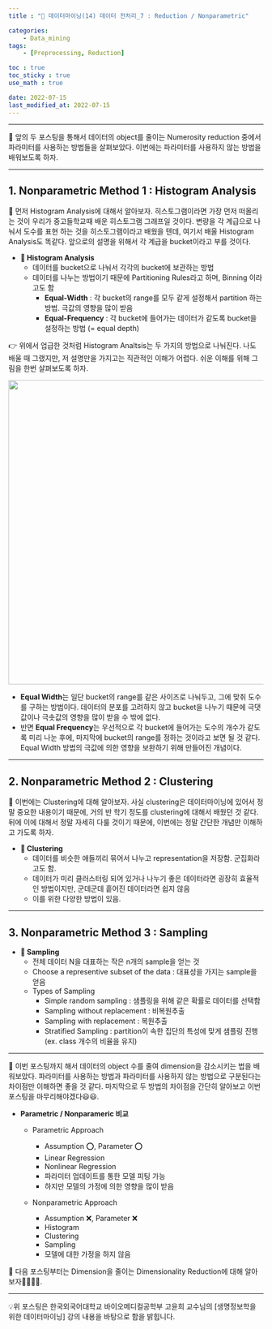 ```yaml
---
title : "🧩 데이터마이닝(14) 데이터 전처리_7 : Reduction / Nonparametric"

categories:
    - Data_mining
tags:
    - [Preprocessing, Reduction]

toc : true
toc_sticky : true 
use_math : true  

date: 2022-07-15
last_modified_at: 2022-07-15 
---  
```

  
* * *  

🧩 앞의 두 포스팅을 통해서 데이터의 object를 줄이는 Numerosity reduction 중에서 파라미터를 사용하는 방법들을 살펴보았다. 이번에는 파라미터를 사용하지 않는 방법을 배워보도록 하자.  

* * *  
## 1. Nonparametric Method 1 : Histogram Analysis  

🧩 먼저 <a>Histogram Analysis</a>에 대해서 알아보자. 히스토그램이라면 가장 먼저 떠올리는 것이 우리가 중고들학교때 배운 히스토그램 그래프일 것이다. 변량을 각 계급으로 나눠서 도수를 표현 하는 것을 히스토그램이라고 배웠을 텐데, 여기서 배울 Histogram Analysis도 똑같다. 앞으로의 설명을 위해서 각 계급을 bucket이라고 부를 것이다.<br>  

- <b>📝 Histogram Analysis</b><br>  
    - 데이터를 bucket으로 나눠서 각각의 bucket에 보관하는 방법  
    - 데이터를 나누는 방법이기 때문에 <a>Partitioning Rules</a>라고 하며, Binning 이라고도 함<br>  
        - <b>Equal-Width</b> : 각 bucket의 range를 모두 같게 설정해서 partition 하는 방법. 극값의 영향을 많이 받음<br>  
        - <b>Equal-Frequency</b> : 각 bucket에 들어가는 데이터가 같도록 bucket을 설정하는 방법 (= equal depth)<br>  

👉 위에서 업급한 것처럼 Histogram Analtsis는 두 가지의 방법으로 나눠진다. 나도 배울 때 그랬지만, 저 설명만을 가지고는 직관적인 이해가 어렵다. 쉬운 이해를 위해 그림을 한번 살펴보도록 하자.<br>  

<p align="center"><img src="https://user-images.githubusercontent.com/65170165/179148064-357ab521-9615-4cbf-a1e4-f045e8cec6e1.png" width="600" /></p>  

- <a><b>Equal Width</b></a>는 일단 bucket의 range를 같은 사이즈로 나눠두고, 그에 맞취 도수를 구하는 방법이다. 데이터의 분포를 고려하지 않고 bucket을 나누기 때문에 극댓값이나 극솟값의 영향을 많이 받을 수 밖에 없다.<br>  
- 반면 <a><b>Equal Frequency</b></a>는 우선적으로 각 bucket에 들어가는 도수의 개수가 같도록 미리 나눈 후에, 마지막에 bucket의 range를 정하는 것이라고 보면 될 것 같다. Equal Width 방법의 극값에 의한 영향을 보완하기 위해 만들어진 개념이다.  

* * *  

## 2. Nonparametric Method 2 : Clustering  

🧩 이번에는 Clustering에 대해 알아보자. 사실 clustering은 데이터마이닝에 있어서 정말 중요한 내용이기 때문에, 거의 반 학기 정도를 clustering에 대해서 배웠던 것 같다. 뒤에 이에 대해서 정말 자세히 다룰 것이기 때문에, 이번에는 정말 간단한 개념만 이해하고 가도록 하자.  

- <b>📝 Clustering</b><br>  
    - 데이터를 <a>비슷한 애들끼리</a> 묶어서 나누고 representation을 저장함. <a>군집화</a>라고도 함.  
    - 데이터가 미리 클러스터링 되어 있거나 나누기 좋은 데이터라면 굉장히 효율적인 방법이지만, 군데군데 흩어진 데이터라면 쉽지 않음  
    - 이를 위한 다양한 방법이 있음.  

* * *  

## 3. Nonparametric Method 3 : Sampling  

- <b>📝 Sampling</b><br>  
    - 전체 데이터 N을 대표하는 작은 n개의 sample을 얻는 것  
    - Choose a representive subset of the data : 대표성을 가지는 sample을 얻음<br>    
    - Types of Sampling  
        - Simple random sampling : 샘플링을 위해 같은 확률로 데이터를 선택함  
        - Sampling without replacement : 비복원추출  
        - Sampling with replacement : 복원추출  
        - Stratified Sampling : partition이 속한 집단의 특성에 맞게 샘플링 진행 (ex. class 개수의 비율을 유지)<br>  

  

* * *  

🧩 이번 포스팅까지 해서 데이터의 object 수를 줄여 dimension을 감소시키는 법을 배워보았다. 파라미터를 사용하는 방법과 파라미터를 사용하지 않는 방법으로 구분된다는 차이점만 이해하면 좋을 것 같다. 마지막으로 두 방법의 차이점을 간단히 알아보고 이번 포스팅을 마무리해야겠다😃😃.<br>  

- <b>Parametric / Nonparameric 비교</b><br>  
    - <a>Parametric Approach</a>  
        - Assumption ⭕, Parameter ⭕  
        - Linear Regression  
        - Nonlinear Regression  
        - 파라미터 업데이트를 통한 모델 피팅 가능  
        - 하지만 모델의 가정에 의한 영향을 많이 받음<br>  

    - <a>Nonparametric Approach</a>  
        - Assumption ❌, Parameter ❌  
        - Histogram  
        - Clustering  
        - Sampling  
        - 모델에 대한 가정을 하지 않음<br>  

🧩 다음 포스팅부터는 Dimension을 줄이는 Dimensionality Reduction에 대해 알아보자🏃‍♂️🏃‍♂️.  

* * *  
<div style="text-align: left">💡위 포스팅은 한국외국어대학교 바이오메디컬공학부 고윤희 교수님의 [생명정보학을 위한 데이터마이닝] 강의 내용을 바탕으로 함을 밝힙니다.</div>
